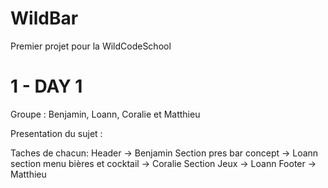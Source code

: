 # WildBar
Premier projet pour la WildCodeSchool

# 1 - DAY 1

Groupe : Benjamin, Loann, Coralie et Matthieu

Presentation du sujet :

Taches de chacun:	Header -> Benjamin
			Section pres bar concept -> Loann
			section menu bières et cocktail -> Coralie
			Section Jeux -> Loann
			Footer -> Matthieu
		

		
